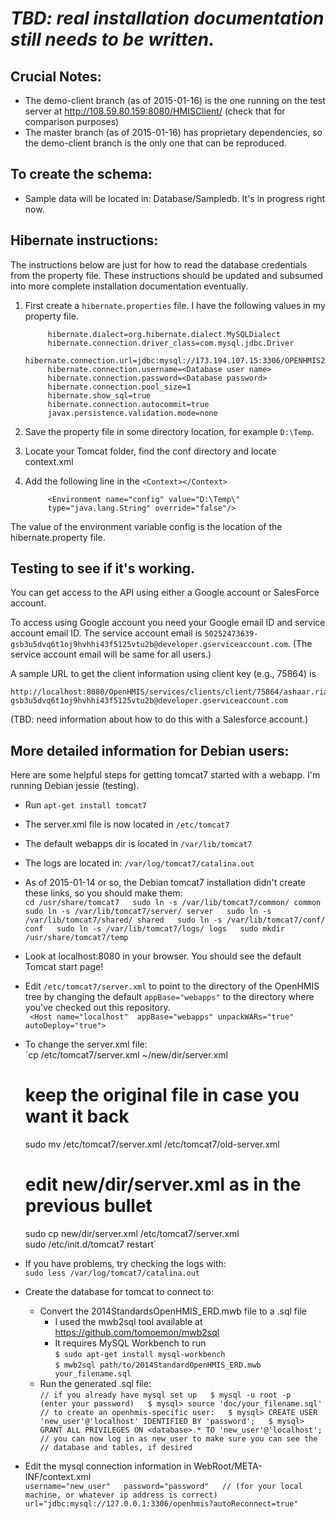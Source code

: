 _TBD: real installation documentation still needs to be written._
=================================================================
 
Crucial Notes:
-------------------

* The demo-client branch (as of 2015-01-16) is the one running on the
  test server at http://108.59.80.159:8080/HMISClient/ (check that for
  comparison purposes)
* The master branch (as of 2015-01-16) has proprietary dependencies,
  so the demo-client branch is the only one that can be reproduced.

To create the schema:
---------------------
* Sample data will be located in: Database/Sampledb.  It's in progress
  right now. 

Hibernate instructions:
-----------------------------
The instructions below are just for how to read the database
credentials from the property file.  These instructions should be
updated and subsumed into more complete installation documentation
eventually.

1. First create a `hibernate.properties` file.  I have the following values in my property file.

            hibernate.dialect=org.hibernate.dialect.MySQLDialect
            hibernate.connection.driver_class=com.mysql.jdbc.Driver
            hibernate.connection.url=jdbc:mysql://173.194.107.15:3306/OPENHMIS2
            hibernate.connection.username=<Database user name>
            hibernate.connection.password=<Database password>
            hibernate.connection.pool_size=1
            hibernate.show_sql=true
            hibernate.connection.autocommit=true
            javax.persistence.validation.mode=none

2. Save the property file in some directory location, for example `D:\Temp`.

3. Locate your Tomcat folder, find the conf directory and locate context.xml

4. Add the following line in the `<Context></Context>`

            <Environment name="config" value="D:\Temp\"
            type="java.lang.String" override="false"/>

  The value of the environment variable config is the location of the hibernate.property file.


Testing to see if it's working.
-------------------------------

You can get access to the API using either a Google account or SalesForce account.

To access using Google account you need your Google email ID and
service account email ID.  The service account email is
`50252473639-gsb3u5dvq6t1oj9hvhhi43f5125vtu2b@developer.gserviceaccount.com`.
(The service account email will be same for all users.)

A sample URL to get the client information using client key (e.g., 75864) is

    http://localhost:8080/OpenHMIS/services/clients/client/75864/ashaar.riaz@pnci.org/50252473639-gsb3u5dvq6t1oj9hvhhi43f5125vtu2b@developer.gserviceaccount.com

(TBD: need information about how to do this with a Salesforce account.)




More detailed information for Debian users:
--------------------------------------------------------------------
Here are some helpful steps for getting tomcat7 started with a webapp.
I'm running Debian jessie (testing). 

* Run `apt-get install tomcat7`
* The server.xml file is now located in `/etc/tomcat7`
* The default webapps dir is located in `/var/lib/tomcat7`
* The logs are located in: `/var/log/tomcat7/catalina.out`
* As of 2015-01-14 or so, the Debian tomcat7 installation didn't
  create these links, so you should make them:  
       `cd /usr/share/tomcat7  
       sudo ln -s /var/lib/tomcat7/common/ common  
       sudo ln -s /var/lib/tomcat7/server/ server  
       sudo ln -s /var/lib/tomcat7/shared/ shared  
       sudo ln -s /var/lib/tomcat7/conf/ conf  
       sudo ln -s /var/lib/tomcat7/logs/ logs  
       sudo mkdir /usr/share/tomcat7/temp`  
* Look at localhost:8080 in your browser.  You should see the default Tomcat start
  page!  
* Edit `/etc/tomcat7/server.xml` to point to the directory of the
 OpenHMIS tree by changing the default `appBase="webapps"` to the
  directory where you've checked out this repository.  
   ` <Host name="localhost"  appBase="webapps"
    unpackWARs="true" autoDeploy="true">`
* To change the server.xml file:  
    `cp /etc/tomcat7/server.xml ~/new/dir/server.xml  
    # keep the original file in case you want it back  
    sudo mv /etc/tomcat7/server.xml /etc/tomcat7/old-server.xml  
    # edit new/dir/server.xml as in the previous bullet  
    sudo cp new/dir/server.xml /etc/tomcat7/server.xml  
    sudo /etc/init.d/tomcat7 restart`
* If you have problems, try checking the logs with:  
    `sudo less /var/log/tomcat7/catalina.out`
* Create the database for tomcat to connect to:  
    * Convert the 2014StandardsOpenHMIS_ERD.mwb file to a .sql file
        * I used the mwb2sql tool available at
          https://github.com/tomoemon/mwb2sql 
        * It requires MySQL Workbench to run  
          `$ sudo apt-get install mysql-workbench`  
           `$ mwb2sql path/to/2014StandardOpenHMIS_ERD.mwb your_filename.sql`  
    * Run the generated .sql file:  
    `// if you already have mysql set up  
    $ mysql -u root -p  
    (enter your password)  
    $ mysql> source 'doc/your_filename.sql'  
    // to create an openhmis-specific user:  
    $ mysql> CREATE USER 'new_user'@'localhost' IDENTIFIED BY
     'password';  
    $ mysql> GRANT ALL PRIVILEGES ON <database>.* TO
     'new_user'@'localhost';  
    // you can now log in as new_user to make sure you can see the  
    // database and tables, if desired`

* Edit the mysql connection information in
    WebRoot/META-INF/context.xml  
    `username="new_user"  
    password="password"  
    // (for your local machine, or whatever ip address is correct)  
    url="jdbc:mysql://127.0.0.1:3306/openhmis?autoReconnect=true"`
